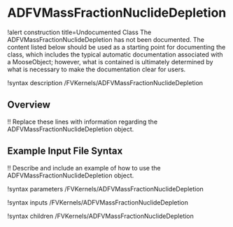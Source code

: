 # ADFVMassFractionNuclideDepletion

!alert construction title=Undocumented Class
The ADFVMassFractionNuclideDepletion has not been documented. The content listed below should be used as a starting point for
documenting the class, which includes the typical automatic documentation associated with a
MooseObject; however, what is contained is ultimately determined by what is necessary to make the
documentation clear for users.

!syntax description /FVKernels/ADFVMassFractionNuclideDepletion

## Overview

!! Replace these lines with information regarding the ADFVMassFractionNuclideDepletion object.

## Example Input File Syntax

!! Describe and include an example of how to use the ADFVMassFractionNuclideDepletion object.

!syntax parameters /FVKernels/ADFVMassFractionNuclideDepletion

!syntax inputs /FVKernels/ADFVMassFractionNuclideDepletion

!syntax children /FVKernels/ADFVMassFractionNuclideDepletion
